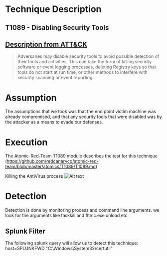 # Technique Description

## T1089 - Disabling Security Tools
## [Description from ATT&CK](https://attack.mitre.org/techniques/T1089/)
<blockquote>
Adversaries may disable security tools to avoid possible detection of their tools and activities. This can take the form of killing security software or event logging processes, deleting Registry keys so that tools do not start at run time, or other methods to interfere with security scanning or event reporting.
</blockquote>

# Assumption
The assumptions that we took was that the end point victim machine was already compromised, and that any security tools that were disabled was by the attacker as a means to evade our defenses.

# Execution
The Atomic-Red-Team T1089 module describes the test for this technique (https://github.com/redcanaryco/atomic-red-team/blob/master/atomics/T1089/T1089.md)

Killing the AntiVirus process
![Alt text](/Screenshots/Disabling-Antivirus.PNG?raw=true "Optional Title")

# Detection
Detection is done by monitoring process and command line arguments. we look for the arguments like taskkill and fltmc.exe unload etc.

## Splunk Filter
The following splunk query will allow us to detect this technique: host=SPLUNKFWD "C:\\Windows\\System32\\certutil"

